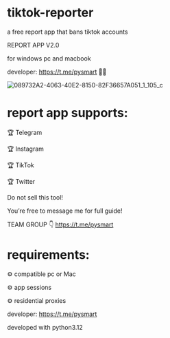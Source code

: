 # tiktok-reporter
a free report app that bans tiktok accounts

REPORT APP V2.0

for windows pc and macbook  

developer: https://t.me/pysmart 👨‍💻

![089732A2-4063-40E2-8150-82F36657A051_1_105_c](https://github.com/tiktokreports/tiktok-banner/assets/172075655/71044f98-f38b-40d7-a7a3-22d89559ec84)


# report app supports:

🏆 Telegram

🏆 Instagram 

🏆 TikTok 

🏆 Twitter 

Do not sell this tool!

You’re free to message me for full guide! 

TEAM GROUP 👇
https://t.me/pysmart

# requirements:

⚙️ compatible pc or Mac

⚙️ app sessions 

⚙️ residential proxies

developer: https://t.me/pysmart

developed with python3.12
